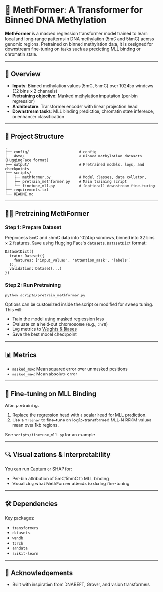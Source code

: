 # 🧚 MethFormer: A Transformer for Binned DNA Methylation

**MethFormer** is a masked regression transformer model trained to learn local and long-range patterns in DNA methylation (5mC and 5hmC) across genomic regions. Pretrained on binned methylation data, it is designed for downstream fine-tuning on tasks such as predicting MLL binding or chromatin state.

---

## 🚀 Overview

* **Inputs**: Binned methylation values (5mC, 5hmC) over 1024bp windows (32 bins × 2 channels)
* **Pretraining objective**: Masked methylation imputation (per-bin regression)
* **Architecture**: Transformer encoder with linear projection head
* **Downstream tasks**: MLL binding prediction, chromatin state inference, or enhancer classification

---

## 📁 Project Structure

```
.
├── config/                       # config
├── data/                         # Binned methylation datasets (HuggingFace format)
├── output/                       # Pretrained models, logs, and checkpoints
├── scripts/                      
│   ├── methformer.py             # Model classes, data collator, 
│   ├── pretrain_methformer.py    # Main training script
│   └── finetune_mll.py           # (optional) downstream fine-tuning
├── requirements.txt
└── README.md
```

---

## 👩‍💻 Pretraining MethFormer

### Step 1: Prepare Dataset

Preprocess 5mC and 5hmC data into 1024bp windows, binned into 32 bins × 2 features. Save using Hugging Face's `datasets.DatasetDict` format:

```
DatasetDict({
  train: Dataset({
    features: ['input_values', 'attention_mask', 'labels']
  }),
  validation: Dataset(...)
})
```

### Step 2: Run Pretraining

```bash
python scripts/pretrain_methformer.py
```

Options can be customized inside the script or modified for sweep tuning. This will:

* Train the model using masked regression loss
* Evaluate on a held-out chromosome (e.g., `chr8`)
* Log metrics to [Weights & Biases](https://wandb.ai)
* Save the best model checkpoint

---

## 📊 Metrics

* `masked_mse`: Mean squared error over unmasked positions
* `masked_mae`: Mean absolute error

---

## 🧪 Fine-tuning on MLL Binding

After pretraining:

1. Replace the regression head with a scalar head for MLL prediction.
2. Use a `Trainer` to fine-tune on log1p-transformed MLL-N RPKM values mean over 1kb regions.

See `scripts/finetune_mll.py` for an example.

---

## 🔍 Visualizations & Interpretability

You can run [Captum](https://captum.ai) or SHAP for:

* Per-bin attribution of 5mC/5hmC to MLL binding
* Visualizing what MethFormer attends to during fine-tuning

---

## 🛠️ Dependencies

Key packages:

* `transformers`
* `datasets`
* `wandb`
* `torch`
* `anndata`
* `scikit-learn`

---

## 🧠 Acknowledgements

* Built with inspiration from DNABERT, Grover, and vision transformers
